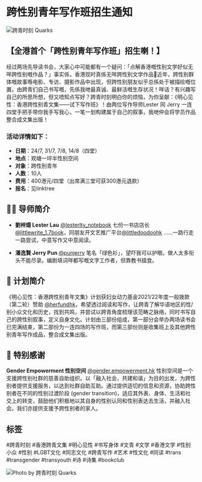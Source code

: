 # 跨性别青年写作班招生通知

![跨青时刻 Quarks](https://scontent-sjc3-1.cdninstagram.com/v/t51.29350-15/290344057_388805136426475_6689845236565635439_n.webp?stp=dst-jpg_e35_tt6&_nc_ht=scontent-sjc3-1.cdninstagram.com&_nc_cat=107&_nc_oc=Q6cZ2AEc1CNT4Xv08EbEmltFRrIP0qFK9t39RfJYN6aANnaJmu-VyVQlLM--bda7_QgU7ec&_nc_ohc=yMwAE7aMtGEQ7kNvgF9H3bs&_nc_gid=55d6f18ab22c431aae2161a17be356ca&edm=ANTKIIoBAAAA&ccb=7-5&oh=00_AYC_Lphg5HHbTgWHCPDTslFOwkB66c0q0wnAHsqYxVa-bA&oe=67BC9FB2&_nc_sid=d885a2)

## 【全港首个「跨性别青年写作班」招生喇！】

经过两场先导读书会，大家心中可能都有一个疑问：「点解香港嘅性别文学好似无咩跨性别嘅作品？」事实係，香港现时真係无咩跨性别文学作品🥲近年，跨性别群体嘅故事喺电影、专访、摄影作品中出现，但跨性别朋友似乎总係处于被描绘嘅位置。由跨青们自己书写嘅，先係我哋最真诚、最鲜活嘅生存状况！咩话？有兴趣写自己的所思所想，但又唔知点写好？跨青时刻明白你的烦恼，为你呈献：《明心见性：香港跨性别青文集——试下写作班》！由两位写作导师Lester 同 Jerry 一连四堂手把手带你我手写我心，一笔一划构建属于自己的叙事，我哋仲会将学员作品整合成文集出版！

### 活动详情如下：
- **日期**：24/7, 31/7, 7/8, 14/8（四堂）
- **地点**：观塘一坪半性别空间
- **对象**：跨性别青年
- **人数**：10人
- **费用**：400港元/四堂（出席满三堂可获300港元退款）
- **报名**：见linktree

## 🧑‍🏫 导师简介
- **劉梓煬 Lester Lau** [@lesterlty_notebook](https://www.instagram.com/lesterlty_notebook/) 七份一书店店长[@littlewrite_1.7book](https://www.instagram.com/littlewrite_1.7book/)，同朋友开文艺推广平台[@littledoodoohk](https://www.instagram.com/littledoodoohk/) ……一路行走一路尝试，中意写作又中意阅读。
  
- **潘逸賢 Jerry Pun** [@punjerry](https://www.instagram.com/punjerry/) 笔名「绿色衫」，望吓我可以护眼。做人太多衔头不能尽录。编剧填词咩都写嘅文字工作者，但靠教书搵食。

## 📝 计划简介 
《明心见性：香港跨性别青年文集》计划获妇女动力基金2021/22年度一般拨款（第二轮）赞助 [@herfundhk](https://www.instagram.com/herfundhk/)，希望透过阅读和写作，让跨青了解华语地区的性/别小众文化和历史，找到共鸣，并尝试以跨青角度梳理该范畴之脉络，同时书写自己的跨性别叙事，定义自身文化。计划由三部份组成，第一部分会举办两场读书会已完满结束，第二部份为一连四场的写作班，而第三部份则是收集班上及其他跨性别青年写作成品，整合成文集出版。

## 🤝 特别感谢
**Gender Empowerment 性别空间** [@gender.empowerment.hk](https://www.instagram.com/gender.empowerment.hk/) 性别空间是一个支援跨性别社群的慈善自助组织。以「融入社会，共建和谐」为目的出发，为跨性别者提供支援服务，以达到社群自助互助。通过提供适切的信息和资源，协助跨性别者在不同的性别过渡阶段 (gender transition)，适应其外表、身体、生活和社交上的转变，鼓励他们积极地以其自身的性别认同和性别表达去生活，并融入社会。我们亦提供支援予跨性别者的家人。

## 标签
#跨青时刻 #香港跨青文集 #明心见性 #书写身体 #文青 #文学 #香港文学 #性别小众 #性别 #LGBT文化 #同志文化 #跨青写作 #艺术 #性文化 #同读 #trans #transgender #transyouth #诗 #诗集 #bookclub

![Photo by 跨青时刻 Quarks](https://scontent-sjc3-1.cdninstagram.com/v/t51.2885-15/472603122_18034317824426352_2652823086487673252_n.jpg?stp=c95.0.985.985a_dst-jpg_e15_s640x640_tt6&_nc_ht=scontent-sjc3-1.cdninstagram.com&_nc_cat=100&_nc_oc=Q6cZ2AF6yAw2CnNsPZ9PSdXm3HhKLONBXGF2up3Km_1a49U5GFiZ5Q3VNrbPc-UuBUVxNbA&_nc_ohc=5bxRR54ctwkQ7kNvgFBUSPX&_nc_gid=4d62771a16b44a5e92ba13d64aa42a76&edm=APU89FABAAAA&ccb=7-5&oh=00_AYCAvf5IDWYp_Vmrqugc0Vd9e6R2dUtrn_hDumxwB04lvQ&oe=67BCC017&_nc_sid=bc0c2c)